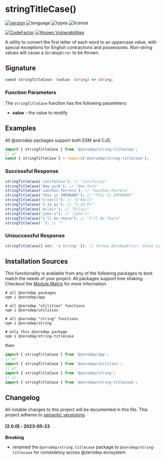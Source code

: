 # stringTitleCase()

[![version](https://img.shields.io/npm/v/@zerodep/string-titlecase?style=flat-square&color=blue)](https://www.npmjs.com/package/@zerodep/string-titlecase)
![language](https://img.shields.io/badge/typescript-100%25-blue?style=flat-square)
![types](https://img.shields.io/badge/types-included-blue?style=flat-square)
![license](https://img.shields.io/github/license/cdepage/zerodep?color=blue&style=flat-square)

[![CodeFactor](https://www.codefactor.io/repository/github/cdepage/zerodep/badge)](https://www.codefactor.io/repository/github/cdepage/zerodep)
[![Known Vulnerabilities](https://snyk.io/test/github/cdepage/zerodep/badge.svg)](https://snyk.io/test/github/cdepage/zerodep)

A utility to convert the first letter of each word to an uppercase value, with special exceptions for English contractions and possessives. Non-string values will cause a `ZeroDepError` to be thrown.

## Signature

```typescript
const stringTitleCase: (value: string) => string;
```

### Function Parameters

The `stringTitleCase` function has the following parameters:

- **value** - the value to modify

## Examples

All @zerodep packages support both ESM and CJS.

```javascript
import { stringTitleCase } from '@zerodep/string-titlecase';
// or
const { stringTitleCase } = require('@zerodep/string-titlecase');
```

### Successful Response

```javascript
stringTitleCase('california'); // "California"
stringTitleCase('New york'); // "New York"
stringTitleCase('sanchez-ferrero'); // "Sanches-Ferrero"
stringTitleCase('this is IMPORANT'); // "This Is IMPORANT"
stringTitleCase("o'neill"); // "O'Neill"
stringTitleCase('3.14 pi'); // "3.14 Pi"
stringTitleCase('éclair'); // "Éclair"
stringTitleCase("john's"); // "John's"
stringTitleCase("i'll be there"); // "I'll Be There"
stringTitleCase(''); // ""
```

### Unsuccessful Response

```javascript
stringTitleCase({ not: 'a string' }); // throws ZeroDepError: Value is not a string
```

## Installation Sources

This functionality is available from any of the following packages to best match the needs of your project. All packages support tree shaking. Checkout the [Module Matrix](/) for more information.

```shell
# all @zerodep packages
npm i @zerodep/app

# all @zerodep "utilities" functions
npm i @zerodep/utilities

# all @zerodep "string" functions
npm i @zerodep/string

# only this @zerodep package
npm i @zerodep/string-titlecase
```

then

```javascript
import { stringTitleCase } from '@zerodep/app';
// or
import { stringTitleCase } from '@zerodep/utilities';
// or
import { stringTitleCase } from '@zerodep/string';
// or
import { stringTitleCase } from '@zerodep/string-titlecase';
```

## Changelog

All notable changes to this project will be documented in this file. This project adheres to [semantic versioning](https://semver.org/spec/v2.0.0.html).

#### [2.0.0] - 2023-05-23

**Breaking**

- renamed the `@zerodep/string.titlecase` package to `@zerodep/string-titlecase` for consistency across @zerodep ecosystem
